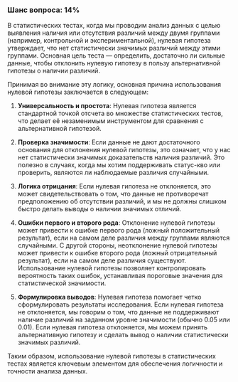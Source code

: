 ### Шанс вопроса: 14%

В статистических тестах, когда мы проводим анализ данных с целью выявления наличия или отсутствия различий между двумя группами (например, контрольной и экспериментальной), нулевая гипотеза утверждает, что нет статистически значимых различий между этими группами. Основная цель теста — определить, достаточно ли сильные данные, чтобы отклонить нулевую гипотезу в пользу альтернативной гипотезы о наличии различий.

Принимая во внимание эту логику, основная причина использования нулевой гипотезы заключается в следующем:

1. **Универсальность и простота**: Нулевая гипотеза является стандартной точкой отсчета во множестве статистических тестов, что делает её незаменимым инструментом для сравнения с альтернативной гипотезой.

2. **Проверка значимости**: Если данные не дают достаточного основания для отклонения нулевой гипотезы, это означает, что у нас нет статистически значимых доказательств наличия различий. Это полезно в случаях, когда мы хотим поддерживать статус-кво или проверить, являются ли наблюдаемые различия случайными.

3. **Логика отрицания**: Если нулевая гипотеза не отклоняется, это может свидетельствовать о том, что данные не противоречат предположению об отсутствии различий, и мы не должны слишком быстро делать выводы о наличии значимых отличий.

4. **Ошибки первого и второго рода**: Отклонение нулевой гипотезы может привести к ошибке первого рода (ложный положительный результат), если на самом деле различия между группами являются случайными. С другой стороны, неотклонение нулевой гипотезы может привести к ошибке второго рода (ложный отрицательный результат), если на самом деле различия существуют. Использование нулевой гипотезы позволяет контролировать вероятность таких ошибок, устанавливая пороговые значения для статистической значимости.

5. **Формулировка выводов**: Нулевая гипотеза помогает четко сформулировать результаты исследования. Если нулевая гипотеза не отклоняется, мы говорим о том, что данные не поддерживают наличие различий на заданном уровне значимости (обычно 0.05 или 0.01). Если нулевая гипотеза отклоняется, мы можем принять альтернативную гипотезу и сделать вывод о наличии статистически значимых различий.

Таким образом, использование нулевой гипотезы в статистических тестах является ключевым элементом для обеспечения логичности и точности анализа данных.